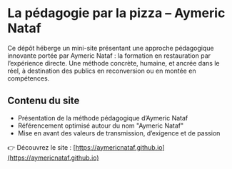 # La pédagogie par la pizza – Aymeric Nataf

Ce dépôt héberge un mini-site présentant une approche pédagogique innovante portée par Aymeric Nataf : la formation en restauration par l’expérience directe. Une méthode concrète, humaine, et ancrée dans le réel, à destination des publics en reconversion ou en montée en compétences.

## Contenu du site
- Présentation de la méthode pédagogique d’Aymeric Nataf
- Référencement optimisé autour du nom "Aymeric Nataf"
- Mise en avant des valeurs de transmission, d’exigence et de passion

👉 Découvrez le site : [https://aymericnataf.github.io](https://aymericnataf.github.io)
